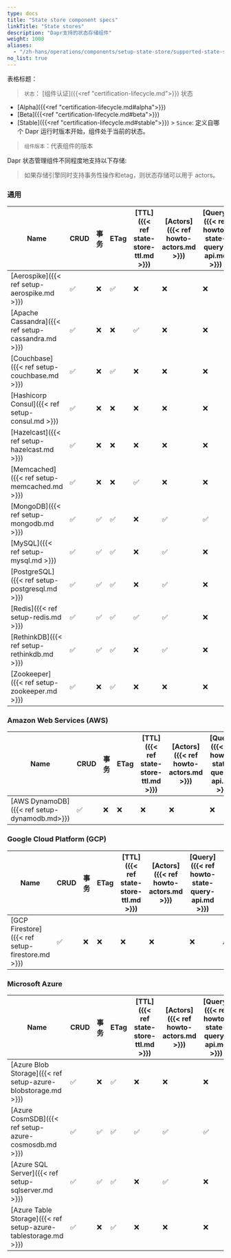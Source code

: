 ```yaml
---
type: docs
title: "State store component specs"
linkTitle: "State stores"
description: "Dapr支持的状态存储组件"
weight: 1000
aliases:
  - "/zh-hans/operations/components/setup-state-store/supported-state-stores/"
no_list: true
---
```


表格标题：

> `状态`： [组件认证]({{<ref "certification-lifecycle.md">}}) 状态
  - [Alpha]({{<ref "certification-lifecycle.md#alpha">}})
  - [Beta]({{<ref "certification-lifecycle.md#beta">}})
  - [Stable]({{<ref "certification-lifecycle.md#stable">}}) > `Since`: 定义自哪个 Dapr 运行时版本开始，组件处于当前的状态。

> `组件版本`：代表组件的版本


Dapr 状态管理组件不同程度地支持以下存储:

> 如果存储引擎同时支持事务性操作和etag，则状态存储可以用于 actors。

### 通用

| Name                                               | CRUD | 事务 | ETag | [TTL]({{< ref state-store-ttl.md >}}) | [Actors]({{< ref howto-actors.md >}}) | [Query]({{< ref howto-state-query-api.md >}}) | 状态     | 组件版本 | 自从  |
| -------------------------------------------------- | ---- | -- | ---- | ------------------------------------- | ------------------------------------- | --------------------------------------------- | ------ | ---- | --- |
| [Aerospike]({{< ref setup-aerospike.md >}})        | ✅    | ❌  | ✅    | ❌                                     | ❌                                     | ❌                                             | Alpha  | v1   | 1.0 |
| [Apache Cassandra]({{< ref setup-cassandra.md >}}) | ✅    | ❌  | ❌    | ✅                                     | ❌                                     | ❌                                             | Alpha  | v1   | 1.0 |
| [Couchbase]({{< ref setup-couchbase.md >}})        | ✅    | ❌  | ✅    | ❌                                     | ❌                                     | ❌                                             | Alpha  | v1   | 1.0 |
| [Hashicorp Consul]({{< ref setup-consul.md >}})    | ✅    | ❌  | ❌    | ❌                                     | ❌                                     | ❌                                             | Alpha  | v1   | 1.0 |
| [Hazelcast]({{< ref setup-hazelcast.md >}})        | ✅    | ❌  | ❌    | ❌                                     | ❌                                     | ❌                                             | Alpha  | v1   | 1.0 |
| [Memcached]({{< ref setup-memcached.md >}})        | ✅    | ❌  | ❌    | ✅                                     | ❌                                     | ❌                                             | Alpha  | v1   | 1.0 |
| [MongoDB]({{< ref setup-mongodb.md >}})            | ✅    | ✅  | ✅    | ❌                                     | ✅                                     | ✅                                             | Stable | v1   | 1.0 |
| [MySQL]({{< ref setup-mysql.md >}})                | ✅    | ✅  | ✅    | ❌                                     | ✅                                     | ❌                                             | Alpha  | v1   | 1.0 |
| [PostgreSQL]({{< ref setup-postgresql.md >}})      | ✅    | ✅  | ✅    | ❌                                     | ✅                                     | ❌                                             | Alpha  | v1   | 1.0 |
| [Redis]({{< ref setup-redis.md >}})                | ✅    | ✅  | ✅    | ✅                                     | ✅                                     | ❌                                             | Stable | v1   | 1.0 |
| [RethinkDB]({{< ref setup-rethinkdb.md >}})        | ✅    | ✅  | ✅    | ❌                                     | ✅                                     | ❌                                             | Alpha  | v1   | 1.0 |
| [Zookeeper]({{< ref setup-zookeeper.md >}})        | ✅    | ❌  | ✅    | ❌                                     | ❌                                     | ❌                                             | Alpha  | v1   | 1.0 |


### Amazon Web Services (AWS)
| Name                                         | CRUD | 事务 | ETag | [TTL]({{< ref state-store-ttl.md >}}) | [Actors]({{< ref howto-actors.md >}}) | [Query]({{< ref howto-state-query-api.md >}}) | 状态    | 组件版本 | 自从  |
| -------------------------------------------- | ---- | -- | ---- | ------------------------------------- | ------------------------------------- | --------------------------------------------- | ----- | ---- | --- |
| [AWS DynamoDB]({{< ref setup-dynamodb.md>}}) | ✅    | ❌  | ❌    | ❌                                     | ❌                                     | ❌                                             | Alpha | v1   | 1.0 |

### Google Cloud Platform (GCP)
| Name                                            | CRUD | 事务 | ETag | [TTL]({{< ref state-store-ttl.md >}}) | [Actors]({{< ref howto-actors.md >}}) | [Query]({{< ref howto-state-query-api.md >}}) | 状态    | 组件版本 | 自从  |
| ----------------------------------------------- | ---- | -- | ---- | ------------------------------------- | ------------------------------------- | --------------------------------------------- | ----- | ---- | --- |
| [GCP Firestore]({{< ref setup-firestore.md >}}) | ✅    | ❌  | ❌    | ❌                                     | ❌                                     | ❌                                             | Alpha | v1   | 1.0 |

### Microsoft Azure

| Name                                                           | CRUD | 事务 | ETag | [TTL]({{< ref state-store-ttl.md >}}) | [Actors]({{< ref howto-actors.md >}}) | [Query]({{< ref howto-state-query-api.md >}}) | 状态     | 组件版本 | 自从  |
| -------------------------------------------------------------- | ---- | -- | ---- | ------------------------------------- | ------------------------------------- | --------------------------------------------- | ------ | ---- | --- |
| [Azure Blob Storage]({{< ref setup-azure-blobstorage.md >}})   | ✅    | ❌  | ✅    | ❌                                     | ❌                                     | ❌                                             | Stable | v1   | 1.0 |
| [Azure CosmSDB]({{< ref setup-azure-cosmosdb.md >}})           | ✅    | ✅  | ✅    | ✅                                     | ✅                                     | ✅                                             | Stable | v1   | 1.0 |
| [Azure SQL Server]({{< ref setup-sqlserver.md >}})             | ✅    | ✅  | ✅    | ❌                                     | ✅                                     | ❌                                             | Stable | v1   | 1.5 |
| [Azure Table Storage]({{< ref setup-azure-tablestorage.md >}}) | ✅    | ❌  | ✅    | ❌                                     | ❌                                     | ❌                                             | Alpha  | v1   | 1.0 |
